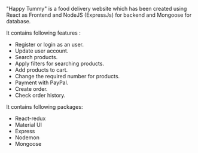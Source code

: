 "Happy Tummy" is a food delivery website which has been created using React as Frontend and NodeJS (ExpressJs) for backend and Mongoose for database.

It contains following features :
- Register or login as an user.
- Update user account.
- Search products.
- Apply filters for searching products.
- Add products to cart.
- Change the required number for products.
- Payment with PayPal.
- Create order.
- Check order history.

It contains following packages:
- React-redux
- Material UI
- Express
- Nodemon
- Mongoose
